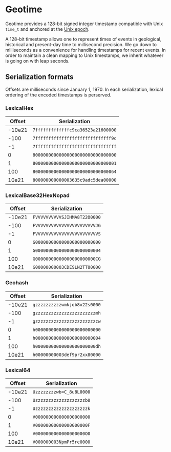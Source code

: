 # Geotime

Geotime provides a 128-bit signed integer timestamp compatible with Unix `time_t` and anchored at the [Unix epoch](https://en.wikipedia.org/wiki/Unix_time).

A 128-bit timestamp allows one to represent times of events in geological, historical and present-day time to millisecond precision.  We go down to milliseconds as a convenience for handling timestamps for recent events.  In order to maintain a clean mapping to Unix timestamps, we inherit whatever is going on with leap seconds.

## Serialization formats

Offsets are milliseconds since January 1, 1970. In each serialization, lexical ordering of the encoded timestamps is perserved.

### LexicalHex

| Offset | Serialization |
| ----- | ------------- |
| -10e21 | `7fffffffffffffc9ca36523a21600000` |
| -100 | `7fffffffffffffffffffffffffffff9c` |
| -1 | `7fffffffffffffffffffffffffffffff` |
| 0 | `80000000000000000000000000000000` |
| 1 | `80000000000000000000000000000001` |
| 100 | `80000000000000000000000000000064` |
| 10e21 | `800000000000003635c9adc5dea00000` |

### LexicalBase32HexNopad

| Offset | Serialization |
| ------ | ------------- |
| -10e21 | `FVVVVVVVVVVSJIHMA8T22O0000` |
| -100 | `FVVVVVVVVVVVVVVVVVVVVVVVJG` |
| -1 | `FVVVVVVVVVVVVVVVVVVVVVVVVS` |
| 0 | `G0000000000000000000000000` |
| 1 | `G0000000000000000000000004` |
| 100 | `G00000000000000000000000CG` |
| 10e21 | `G00000000003CDE9LN2TT80000` |

### Geohash

| Offset | Serialization |
| ------ | ------------- |
| -10e21 | `gzzzzzzzzzzwmkjqb8x22s0000` |
| -100 | `gzzzzzzzzzzzzzzzzzzzzzzzmh` |
| -1 | `gzzzzzzzzzzzzzzzzzzzzzzzzw` |
| 0 | `h0000000000000000000000000` |
| 1 | `h0000000000000000000000004` |
| 100 | `h00000000000000000000000dh` |
| 10e21 | `h00000000003def9pr2xx80000` |

### Lexical64

| Offset | Serialization |
| ------ | ------------- |
| -10e21 | `Uzzzzzzzzwb=C_8u8L0000` |
| -100 | `Uzzzzzzzzzzzzzzzzzzzb0` |
| -1 | `Uzzzzzzzzzzzzzzzzzzzzk` |
| 0 | `V000000000000000000000` |
| 1 | `V00000000000000000000F` |
| 100 | `V0000000000000000000O0` |
| 10e21 | `V000000003NpmPr5re0000` |
